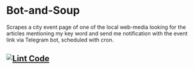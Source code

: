 # Bot-and-Soup
Scrapes a city event page of one of the local web-media looking for the articles mentioning my key word and send me notification with the event link via Telegram bot, scheduled with cron.

## [![Lint Code](https://github.com/LiudmilaLV/Bot-and-Soup/actions/workflows/linter.yml/badge.svg)](https://github.com/LiudmilaLV/Bot-and-Soup/actions/workflows/linter.yml)